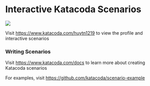 # Interactive Katacoda Scenarios

[![](http://shields.katacoda.com/katacoda/huytn1219/count.svg)](https://www.katacoda.com/huytn1219 "Get your profile on Katacoda.com")

Visit https://www.katacoda.com/huytn1219 to view the profile and interactive scenarios

### Writing Scenarios
Visit https://www.katacoda.com/docs to learn more about creating Katacoda scenarios

For examples, visit https://github.com/katacoda/scenario-example
